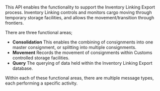 This API enables the functionality to support the Inventory Linking Export process.  Inventory Linking controls and monitors cargo moving through temporary storage facilities, and allows the movement/transition through frontiers.  

There are three functional areas;

-  **Consolidation**  This enables the combining of consignments into one master consignment, or splitting into multiple consignments.
-  **Movement**  Records the movement of consignments within Customs controlled storage facilities.
-  **Query**  The querying of data held within the Inventory Linking Export database.

Within each of these functional areas, there are multiple message types, each performing a specific activity.
